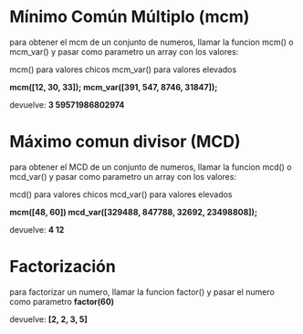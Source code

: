 # Mínimo Común Múltiplo (mcm)

para obtener el mcm de un conjunto de numeros, llamar la funcion mcm() o mcm_var() y pasar como parametro un array con los valores:

mcm() para valores chicos 
mcm_var() para valores elevados

**mcm([12, 30, 33]);
mcm_var([391, 547, 8746, 31847]);**

devuelve:
**3
59571986802974**

# Máximo comun divisor (MCD)

para obtener el MCD de un conjunto de numeros, llamar la funcion mcd() o mcd_var() y pasar como parametro un array con los valores:

mcd() para valores chicos 
mcd_var() para valores elevados

**mcm([48, 60])
mcd_var([329488, 847788, 32692, 23498808]);**

devuelve:
**4
12**

# Factorización

para factorizar un numero, llamar la funcion factor() y pasar el numero como parametro
**factor(60)**

devuelve:
**[2, 2, 3, 5]**
